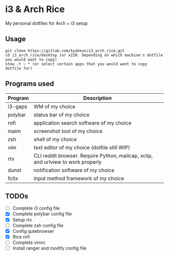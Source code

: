 # i3 & Arch Rice

My personal dotfiles for Arch + i3 setup

## Usage

```
git clone https://gitlab.com/kyokeun/i3_arch_rice.git
cd i3_arch_rice/desktop (or x220. Depending on which machine's dotfile you would want to copy)
stow -t ~ * (or select certain apps that you would want to copy dotfile for)
```

## Programs used

| Program | Description |
| ------- | ----------- |
| i3-gaps |	WM of my choice |
| polybar | status bar of my choice |
| rofi	  | application search software of my choice |
| maim	  | screenshot tool of my choice |
| zsh	  | shell of my choice |
| vim	  | text editor of my choice (dotfile still WIP) |
| rtv	  | CLI reddit browser. Require Python, mailcap, xclip, and urlview to work properly |
| dunst	  | notification software of my choice |
| fcitx	  | input method framework of my choice |

## TODOs

- [ ] Complete i3 config file
- [x] Complete polybar config file 
- [x] Setup rtv
- [ ] Complete zsh config file 
- [x] Config qutebrowser
- [x] Rice rofi
- [ ] Complete vimrc
- [ ] Install ranger and modify config file 
